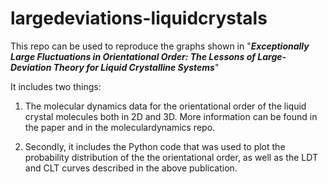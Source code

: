 # largedeviations-liquidcrystals
This repo can be used to reproduce the graphs shown in "**_Exceptionally Large Fluctuations in Orientational Order: The Lessons of Large-Deviation Theory for Liquid Crystalline Systems_**"

It includes two things:

1) The molecular dynamics data for the orientational order of the liquid crystal molecules both in 2D and 3D. More information can be found in the paper and in the moleculardynamics repo. 

2) Secondly, it includes the Python code that was used to plot the probability distribution of the the orientational order, as well as the LDT and CLT curves described in the above publication.
